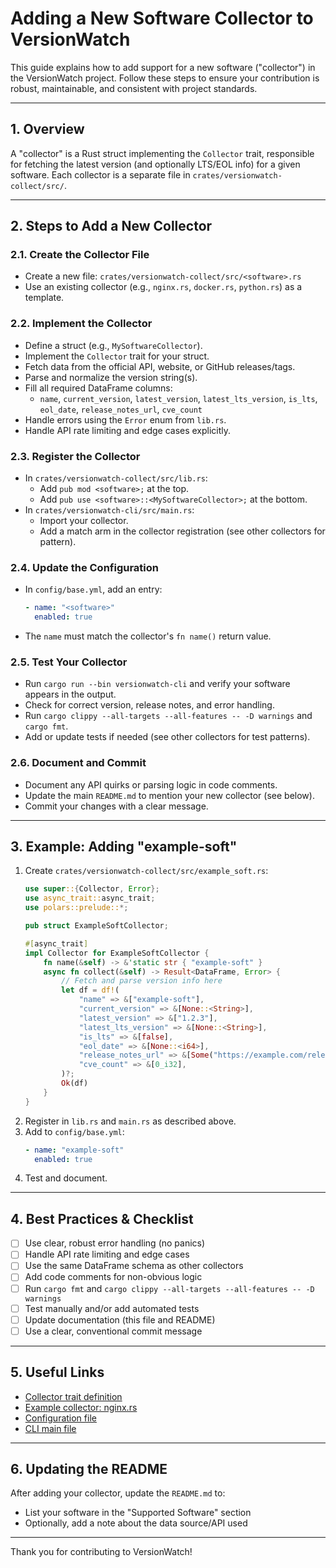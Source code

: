 # Adding a New Software Collector to VersionWatch

This guide explains how to add support for a new software ("collector") in the VersionWatch project. Follow these steps to ensure your contribution is robust, maintainable, and consistent with project standards.

---

## 1. Overview

A "collector" is a Rust struct implementing the `Collector` trait, responsible for fetching the latest version (and optionally LTS/EOL info) for a given software. Each collector is a separate file in `crates/versionwatch-collect/src/`.

---

## 2. Steps to Add a New Collector

### 2.1. Create the Collector File
- Create a new file: `crates/versionwatch-collect/src/<software>.rs`
- Use an existing collector (e.g., `nginx.rs`, `docker.rs`, `python.rs`) as a template.

### 2.2. Implement the Collector
- Define a struct (e.g., `MySoftwareCollector`).
- Implement the `Collector` trait for your struct.
- Fetch data from the official API, website, or GitHub releases/tags.
- Parse and normalize the version string(s).
- Fill all required DataFrame columns:
  - `name`, `current_version`, `latest_version`, `latest_lts_version`, `is_lts`, `eol_date`, `release_notes_url`, `cve_count`
- Handle errors using the `Error` enum from `lib.rs`.
- Handle API rate limiting and edge cases explicitly.

### 2.3. Register the Collector
- In `crates/versionwatch-collect/src/lib.rs`:
  - Add `pub mod <software>;` at the top.
  - Add `pub use <software>::<MySoftwareCollector>;` at the bottom.
- In `crates/versionwatch-cli/src/main.rs`:
  - Import your collector.
  - Add a match arm in the collector registration (see other collectors for pattern).

### 2.4. Update the Configuration
- In `config/base.yml`, add an entry:
  ```yaml
  - name: "<software>"
    enabled: true
  ```
- The `name` must match the collector's `fn name()` return value.

### 2.5. Test Your Collector
- Run `cargo run --bin versionwatch-cli` and verify your software appears in the output.
- Check for correct version, release notes, and error handling.
- Run `cargo clippy --all-targets --all-features -- -D warnings` and `cargo fmt`.
- Add or update tests if needed (see other collectors for test patterns).

### 2.6. Document and Commit
- Document any API quirks or parsing logic in code comments.
- Update the main `README.md` to mention your new collector (see below).
- Commit your changes with a clear message.

---

## 3. Example: Adding "example-soft"

1. Create `crates/versionwatch-collect/src/example_soft.rs`:
   ```rust
   use super::{Collector, Error};
   use async_trait::async_trait;
   use polars::prelude::*;

   pub struct ExampleSoftCollector;

   #[async_trait]
   impl Collector for ExampleSoftCollector {
       fn name(&self) -> &'static str { "example-soft" }
       async fn collect(&self) -> Result<DataFrame, Error> {
           // Fetch and parse version info here
           let df = df!(
               "name" => &["example-soft"],
               "current_version" => &[None::<String>],
               "latest_version" => &["1.2.3"],
               "latest_lts_version" => &[None::<String>],
               "is_lts" => &[false],
               "eol_date" => &[None::<i64>],
               "release_notes_url" => &[Some("https://example.com/release".to_string())],
               "cve_count" => &[0_i32],
           )?;
           Ok(df)
       }
   }
   ```
2. Register in `lib.rs` and `main.rs` as described above.
3. Add to `config/base.yml`:
   ```yaml
   - name: "example-soft"
     enabled: true
   ```
4. Test and document.

---

## 4. Best Practices & Checklist

- [ ] Use clear, robust error handling (no panics)
- [ ] Handle API rate limiting and edge cases
- [ ] Use the same DataFrame schema as other collectors
- [ ] Add code comments for non-obvious logic
- [ ] Run `cargo fmt` and `cargo clippy --all-targets --all-features -- -D warnings`
- [ ] Test manually and/or add automated tests
- [ ] Update documentation (this file and README)
- [ ] Use a clear, conventional commit message

---

## 5. Useful Links
- [Collector trait definition](../crates/versionwatch-collect/src/lib.rs)
- [Example collector: nginx.rs](../crates/versionwatch-collect/src/nginx.rs)
- [Configuration file](../config/base.yml)
- [CLI main file](../crates/versionwatch-cli/src/main.rs)

---

## 6. Updating the README

After adding your collector, update the `README.md` to:
- List your software in the "Supported Software" section
- Optionally, add a note about the data source/API used

---

Thank you for contributing to VersionWatch! 